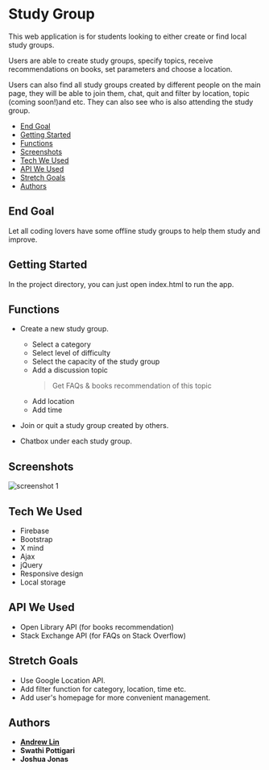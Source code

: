 

# Study Group

This web application is for students looking to either create or find local study groups.

Users are able to create study groups, specify topics, receive recommendations on books, set parameters and choose a location.

Users can also find all study groups created by different people on the main page, they will be able to join them, chat, quit and filter by location, topic (coming soon!)and etc. They can also see who is also attending the study group.

- [End Goal](#end-goal)
- [Getting Started](#getting-started)
- [Functions](#functions)
- [Screenshots](#screenshots)
- [Tech We Used](#tech-we-used)
- [API We Used](#api-we-used)
- [Stretch Goals](#stretch-goals)
- [Authors](#authors)

## End Goal
Let all coding lovers have some offline study groups to help them study and improve.

## Getting Started

In the project directory, you can just open index.html to run the app.

## Functions
- Create a new study group.
  - Select a category
  - Select level of difficulty
  - Select the capacity of the study group
  - Add a discussion topic
    > Get FAQs & books recommendation of this topic
  - Add location
  - Add time

- Join or quit a study group created by others.

- Chatbox under each study group.

## Screenshots
![screenshot 1](https://i.ibb.co/1qhcZrY/screenshot-copy.png)

## Tech We Used
* Firebase 
* Bootstrap
* X mind
* Ajax
* jQuery
* Responsive design
* Local storage

## API We Used
- Open Library API (for books recommendation)
- Stack Exchange API (for FAQs on Stack Overflow)

## Stretch Goals
- Use Google Location API.
- Add filter function for category, location, time etc.
- Add user's homepage for more convenient management.

## Authors

* [**Andrew Lin**](https://github.com/andrewlin618)
* **Swathi Pottigari**
* **Joshua Jonas**
